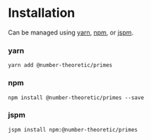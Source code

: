 # Installation

Can be managed using
[yarn](https://yarnpkg.com/en/docs),
[npm](https://docs.npmjs.com),
or [jspm](https://jspm.org/docs).


### yarn
```terminal
yarn add @number-theoretic/primes
```

### npm
```terminal
npm install @number-theoretic/primes --save
```

### jspm
```terminal
jspm install npm:@number-theoretic/primes
```
